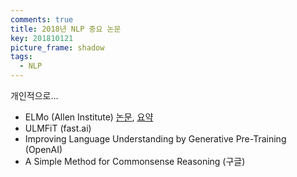 ```yaml
---
comments: true
title: 2018년 NLP 중요 논문
key: 201810121
picture_frame: shadow
tags:
  - NLP
---
```


개인적으로...

<!--more-->

- ELMo (Allen Institute) [논문](https://arxiv.org/pdf/1802.05365.pdf), [요약](http://rokrokss.com/post/2018/10/11/Deep-contextualized-word-representations-%EC%9A%94%EC%95%BD-%EC%A0%95%EB%A6%AC-%EC%84%A4%EB%AA%85.html)
- ULMFiT (fast.ai)
- Improving Language Understanding by Generative Pre-Training (OpenAI)
- A Simple Method for Commonsense Reasoning (구글)